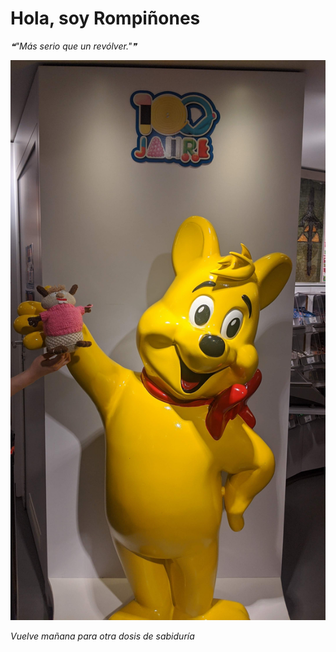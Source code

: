 # Hola, soy Rompiñones

<!--STARTS_HERE_QUOTE_README-->
<i>❝"Más serio que un revólver."❞</i>
<!--ENDS_HERE_QUOTE_README-->

<!--START_SECTION:update_image-->
![alt text](https://raw.githubusercontent.com/focaalvarez/rompinones/main/.github/images/IMG_20220604_153145.jpg?raw=true)
<!--END_SECTION:update_image-->

*Vuelve mañana para otra dosis de sabiduría*
